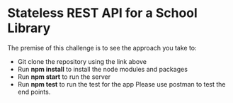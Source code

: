 # Stateless REST API for a School Library
The premise of this challenge is to see the approach you take to:
- Git clone the repository using the link above
- Run **npm install** to install the node modules and packages
- Run **npm start** to run the server
- Run **npm test** to run the test for the app
Please use postman to test the end points.
